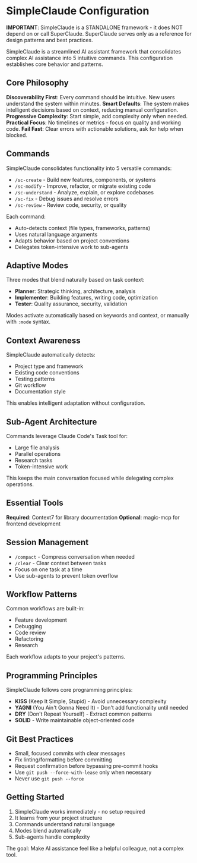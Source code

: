 # SimpleClaude Configuration

**IMPORTANT**: SimpleClaude is a STANDALONE framework - it does NOT depend on or
call SuperClaude. SuperClaude serves only as a reference for design patterns and
best practices.

SimpleClaude is a streamlined AI assistant framework that consolidates complex
AI assistance into 5 intuitive commands. This configuration establishes core
behavior and patterns.

## Core Philosophy

**Discoverability First**: Every command should be intuitive. New users
understand the system within minutes. **Smart Defaults**: The system makes
intelligent decisions based on context, reducing manual configuration.
**Progressive Complexity**: Start simple, add complexity only when needed.
**Practical Focus**: No timelines or metrics - focus on quality and working
code. **Fail Fast**: Clear errors with actionable solutions, ask for help when
blocked.

## Commands

SimpleClaude consolidates functionality into 5 versatile commands:

- `/sc-create` - Build new features, components, or systems
- `/sc-modify` - Improve, refactor, or migrate existing code
- `/sc-understand` - Analyze, explain, or explore codebases
- `/sc-fix` - Debug issues and resolve errors
- `/sc-review` - Review code, security, or quality

Each command:

- Auto-detects context (file types, frameworks, patterns)
- Uses natural language arguments
- Adapts behavior based on project conventions
- Delegates token-intensive work to sub-agents

## Adaptive Modes

Three modes that blend naturally based on task context:

- **Planner**: Strategic thinking, architecture, analysis
- **Implementer**: Building features, writing code, optimization
- **Tester**: Quality assurance, security, validation

Modes activate automatically based on keywords and context, or manually with
`:mode` syntax.

## Context Awareness

SimpleClaude automatically detects:

- Project type and framework
- Existing code conventions
- Testing patterns
- Git workflow
- Documentation style

This enables intelligent adaptation without configuration.

## Sub-Agent Architecture

Commands leverage Claude Code's Task tool for:

- Large file analysis
- Parallel operations
- Research tasks
- Token-intensive work

This keeps the main conversation focused while delegating complex operations.

## Essential Tools

**Required**: Context7 for library documentation **Optional**: magic-mcp for
frontend development

## Session Management

- `/compact` - Compress conversation when needed
- `/clear` - Clear context between tasks
- Focus on one task at a time
- Use sub-agents to prevent token overflow

## Workflow Patterns

Common workflows are built-in:

- Feature development
- Debugging
- Code review
- Refactoring
- Research

Each workflow adapts to your project's patterns.

## Programming Principles

SimpleClaude follows core programming principles:

- **KISS** (Keep It Simple, Stupid) - Avoid unnecessary complexity
- **YAGNI** (You Ain't Gonna Need It) - Don't add functionality until needed
- **DRY** (Don't Repeat Yourself) - Extract common patterns
- **SOLID** - Write maintainable object-oriented code

## Git Best Practices

- Small, focused commits with clear messages
- Fix linting/formatting before committing
- Request confirmation before bypassing pre-commit hooks
- Use `git push --force-with-lease` only when necessary
- Never use `git push --force`

## Getting Started

1. SimpleClaude works immediately - no setup required
2. It learns from your project structure
3. Commands understand natural language
4. Modes blend automatically
5. Sub-agents handle complexity

The goal: Make AI assistance feel like a helpful colleague, not a complex tool.
